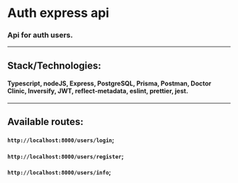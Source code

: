 
# Auth express api

### Api for auth users. 

---

## Stack/Technologies:
#### Typescript, nodeJS, Express, PostgreSQL, Prisma, Postman, Doctor Clinic, Inversify, JWT, reflect-metadata, eslint, prettier, jest.

---

## Available routes:

#### `http://localhost:8000/users/login`; <br>
#### `http://localhost:8000/users/register`; <br>
#### `http://localhost:8000/users/info`; <br>
